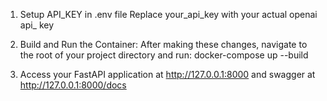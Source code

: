 1. Setup API_KEY in .env file
    Replace your_api_key with your actual openai api_ key

2. Build and Run the Container: After making these changes, navigate to the root of your project directory and run:
    docker-compose up --build

3. Access your FastAPI application at http://127.0.0.1:8000 and swagger at http://127.0.0.1:8000/docs


